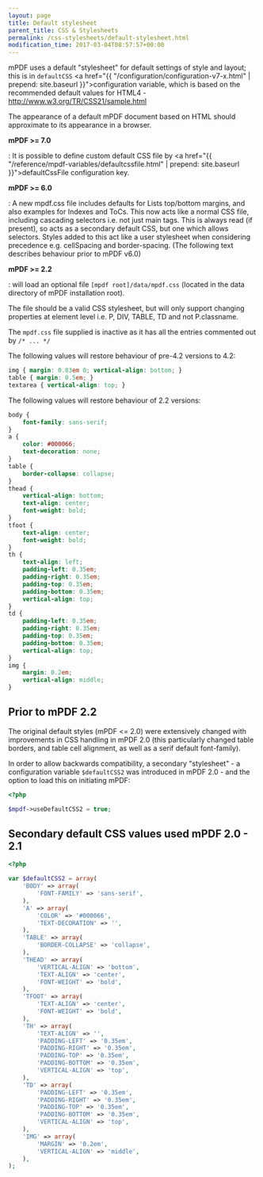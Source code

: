 ```yaml
---
layout: page
title: Default stylesheet
parent_title: CSS & Stylesheets
permalink: /css-stylesheets/default-stylesheet.html
modification_time: 2017-03-04T08:57:57+00:00
---
```


mPDF uses a default "stylesheet" for default settings of style and layout; this is in
`defaultCSS` <a href="{{ "/configuration/configuration-v7-x.html" | prepend: site.baseurl }}">configuration variable</a>,
which is based on the recommended default values for HTML4 - 
<http://www.w3.org/TR/CSS21/sample.html> 

The appearance of a default mPDF document based on HTML should approximate to its appearance in a browser.


**mPDF >= 7.0** 

: It is possible to define custom default CSS file by 
  <a href="{{ "/reference/mpdf-variables/defaultcssfile.html" | prepend: site.baseurl }}">defaultCssFile</a> configuration key.

**mPDF >= 6.0** 

: A new mpdf.css file includes defaults for Lists top/bottom margins, and also examples for
  Indexes and ToCs. This now acts like a normal CSS file, including cascading selectors i.e. not just main tags.
  This is always read (if present), so acts as a secondary default CSS, but one which allows selectors. Styles added
  to this act like a user stylesheet when considering precedence e.g. cellSpacing and border-spacing. (The following
  text describes behaviour prior to mPDF v6.0)

**mPDF >= 2.2** 

: will load an optional file `[mpdf root]/data/mpdf.css` (located in the data directory of
  mPDF installation root).
  
  The file should be a valid CSS stylesheet, but will only support changing properties at element level i.e. P, DIV,
  TABLE, TD and not P.classname.
  
  The `mpdf.css` file supplied is inactive as it has all the entries commented out by `/* ... */`
  
  The following values will restore behaviour of pre-4.2 versions to 4.2:
  
  ```css
  img { margin: 0.83em 0; vertical-align: bottom; }
  table { margin: 0.5em; }
  textarea { vertical-align: top; }
  ```
  
  The following values will restore behaviour of 2.2 versions:
  
  ```css
  body {
      font-family: sans-serif;
  }
  a {
      color: #000066;
      text-decoration: none;
  }
  table {
      border-collapse: collapse;
  }
  thead {
      vertical-align: bottom;
      text-align: center;
      font-weight: bold;
  }
  tfoot {
      text-align: center;
      font-weight: bold;
  }
  th {
      text-align: left;
      padding-left: 0.35em;
      padding-right: 0.35em;
      padding-top: 0.35em;
      padding-bottom: 0.35em;
      vertical-align: top;
  }
  td {
      padding-left: 0.35em;
      padding-right: 0.35em;
      padding-top: 0.35em;
      padding-bottom: 0.35em;
      vertical-align: top;
  }
  img {
      margin: 0.2em;
      vertical-align: middle;
  }
  ```

## Prior to mPDF 2.2

The original default styles (mPDF <= 2.0) were extensively changed with improvements in CSS handling in mPDF 2.0
(this particularly changed table borders, and table cell alignment, as well as a serif default font-family).

In order to allow backwards compatibility, a secondary "stylesheet" - a configuration variable `$defaultCSS2` was introduced in
mPDF 2.0 - and the option to load this on initiating mPDF:

```php
<?php

$mpdf->useDefaultCSS2 = true;

```

## Secondary default CSS values used mPDF 2.0 - 2.1

```php
<?php

var $defaultCSS2 = array(
    'BODY' => array(
        'FONT-FAMILY' => 'sans-serif',
    ),
    'A' => array(
        'COLOR' => '#000066',
        'TEXT-DECORATION' => '',
    ),
    'TABLE' => array(
        'BORDER-COLLAPSE' => 'collapse',
    ),
    'THEAD' => array(
        'VERTICAL-ALIGN' => 'bottom',
        'TEXT-ALIGN' => 'center',
        'FONT-WEIGHT' => 'bold',
    ),
    'TFOOT' => array(
        'TEXT-ALIGN' => 'center',
        'FONT-WEIGHT' => 'bold',
    ),
    'TH' => array(
        'TEXT-ALIGN' => '',
        'PADDING-LEFT' => '0.35em',
        'PADDING-RIGHT' => '0.35em',
        'PADDING-TOP' => '0.35em',
        'PADDING-BOTTOM' => '0.35em',
        'VERTICAL-ALIGN' => 'top',
    ),
    'TD' => array(
        'PADDING-LEFT' => '0.35em',
        'PADDING-RIGHT' => '0.35em',
        'PADDING-TOP' => '0.35em',
        'PADDING-BOTTOM' => '0.35em',
        'VERTICAL-ALIGN' => 'top',
    ),
    'IMG' => array(
        'MARGIN' => '0.2em',
        'VERTICAL-ALIGN' => 'middle',
    ),
);

```
